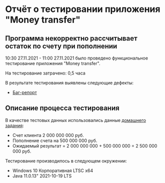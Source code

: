 # Отчёт о тестировании приложения "Money transfer"

## Программа некорректно рассчитывает остаток по счету при пополнении

10:30 27.11.2021 - 11:00 27.11.2021 было проведено функциональное тестирование приложения "Money transfer".

На тестирование затрачено: 0,5 часа

В результате тестирования выявлены следующие дефекты:
* [Баг-репорт](https://github.com/russiadsl/Java_1st_Task/issues/1)

## Описание процесса тестирования

В качестве тестовых данных использовались данные [домашнего задания](https://github.com/netology-code/javaqa-homeworks/blob/master/intro/MERGED.md):
* Счет клиента 2 000 000 000 руб.
* Пополнение счета на 500 000 000 руб.
* Ожидаемый результат = 2 000 000 000 + 500 000 000 = 2 500 000 000 руб.

Тестирование производилось в следующем окружении:
* Windows 10 Корпоративная LTSC x64
* Java 11.0.13" 2021-10-19 LTS
